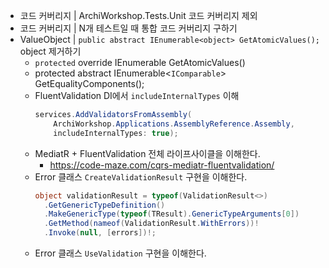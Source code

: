 - 코드 커버리지 | ArchiWorkshop.Tests.Unit 코드 커버리지 제외
- 코드 커버리지 | N개 테스트일 때 통합 코드 커버리지 구하기
- ValueObject | `public abstract IEnumerable<object> GetAtomicValues();` object 제거하기
  - `protected` override IEnumerable<object> GetAtomicValues()
  - protected abstract IEnumerable<`IComparable`> GetEqualityComponents();
- FluentValidation DI에서 `includeInternalTypes` 이해
  ```cs
  services.AddValidatorsFromAssembly(
      ArchiWorkshop.Applications.AssemblyReference.Assembly,
      includeInternalTypes: true);
  ``````
- MediatR + FluentValidation 전체 라이프사이클을 이해한다.
  - https://code-maze.com/cqrs-mediatr-fluentvalidation/
- Error 클래스 `CreateValidationResult` 구현을 이해한다.
  ```cs
  object validationResult = typeof(ValidationResult<>)
    .GetGenericTypeDefinition()
    .MakeGenericType(typeof(TResult).GenericTypeArguments[0])
    .GetMethod(nameof(ValidationResult.WithErrors))!
    .Invoke(null, [errors])!;
  ```
- Error 클래스 `UseValidation` 구현을 이해한다.